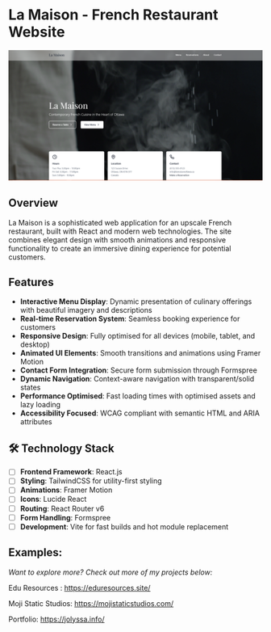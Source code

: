 # La Maison - French Restaurant Website

![](assets/20250208_030621_image.png)

## Overview

La Maison is a sophisticated web application for an upscale French restaurant, built with React and modern web technologies. The site combines elegant design with smooth animations and responsive functionality to create an immersive dining experience for potential customers.

## Features

- **Interactive Menu Display**: Dynamic presentation of culinary offerings with beautiful imagery and descriptions
- **Real-time Reservation System**: Seamless booking experience for customers
- **Responsive Design**: Fully optimised for all devices (mobile, tablet, and desktop)
- **Animated UI Elements**: Smooth transitions and animations using Framer Motion
- **Contact Form Integration**: Secure form submission through Formspree
- **Dynamic Navigation**: Context-aware navigation with transparent/solid states
- **Performance Optimised**: Fast loading times with optimised assets and lazy loading
- **Accessibility Focused**: WCAG compliant with semantic HTML and ARIA attributes

## 🛠 Technology Stack

- [ ] **Frontend Framework**: React.js
- [ ] **Styling**: TailwindCSS for utility-first styling
- [ ] **Animations**: Framer Motion
- [ ] **Icons**: Lucide React
- [ ] **Routing**: React Router v6
- [ ] **Form Handling**: Formspree
- [ ] **Development**: Vite for fast builds and hot module replacement

## Examples:

*Want to explore more? Check out more of my projects below:*

Edu Resources : https://eduresources.site/

Moji Static Studios: https://mojistaticstudios.com/

Portfolio: https://jolyssa.info/

